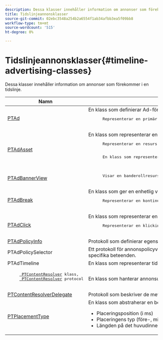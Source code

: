 ```yaml
---
description: Dessa klasser innehåller information om annonser som förekommer i en tidslinje.
title: Tidslinjeannonsklasser
source-git-commit: 02ebc3548a254b2a6554f1ab34afbb3ea5f09bb8
workflow-type: tm+mt
source-wordcount: '515'
ht-degree: 0%

---
```


# Tidslinjeannonsklasser{#timeline-advertising-classes}

Dessa klasser innehåller information om annonser som förekommer i en tidslinje.

<table frame="all" colsep="1" rowsep="1" id="table_1A59E777BA99466793D586286F19E933"> 
 <thead> 
  <tr rowsep="1"> 
   <th colname="1" class="entry"> Namn </th> 
   <th colname="2" class="entry"> Beskrivning </th> 
  </tr> 
 </thead>
 <tbody> 
  <tr rowsep="1"> 
   <td colname="1"><a href="https://help.adobe.com/en_US/primetime/api/psdk/appledoc/Classes/PTAd.html" format="html" scope="external"> PTAd</a> </td> 
   <td colname="2">En klass som definierar Ad-förkortningen och som innehåller all annonsinformation. Den definieras av ett unikt ID, en varaktighet och en MediaResource-kod. MediaResource innehåller den URL där annonsinnehållet finns. 
    <pre>
      Representerar en primär linjär resurs som delas upp i innehållet. Det kan också innehålla en array med tillhörande resurser som måste visas tillsammans med den linjära resursen.
    </pre> </td> 
  </tr> 
  <tr rowsep="1"> 
   <td colname="1"> <a href="https://help.adobe.com/en_US/primetime/api/psdk/appledoc/Classes/PTAdAsset.html" format="html" scope="external"> PTAdAsset</a> </td> 
   <td colname="2">En klass som representerar en resurs som ska visas. 
    <pre>
      Representerar en resurs som ska visas.
    </pre> 
    <pre>
      En klass som representerar en annonsresurs.
    </pre> </td> 
  </tr> 
  <tr rowsep="1"> 
   <td colname="1"><a href="https://help.adobe.com/en_US/primetime/api/psdk/appledoc/Classes/PTAdBannerView.html" format="html" scope="external"> PTAdBannerView</a> </td> 
   <td colname="2">
    <pre>
      Visar en banderollresurs. Programmet måste skapa en ny instans av den här verktygsklassen, ange banderollresursen och lägga till den i en vy. Tryckningen och klickspårningen för banderollen hanteras internt av den här klassen.
    </pre> </td> 
  </tr> 
  <tr rowsep="1"> 
   <td colname="1"> <a href="https://help.adobe.com/en_US/primetime/api/psdk/appledoc/Classes/PTAdBreak.html" format="html" scope="external"> PTAdBreak</a> </td> 
   <td colname="2">En klass som ger en enhetlig vy på flera annonser som kommer att spelas upp vid något tillfälle under uppspelningen. 
    <pre>
      Representerar en kontinuerlig sekvens med annonser som delas upp i innehållet.
    </pre> </td> 
  </tr> 
  <tr rowsep="1"> 
   <td colname="1"> <a href="https://help.adobe.com/en_US/primetime/api/psdk/appledoc/Classes/PTAdClick.html" format="html" scope="external"> PTAdClick</a> </td> 
   <td colname="2">En klass som representerar en klickinstans som är associerad med en resurs. Den här instansen innehåller information om klicknings-URL:en och rubriken som kan användas för att ge användaren mer information. 
    <pre>
      Representerar en klickinstans som är associerad med en resurs. Den här instansen innehåller information om klicknings-URL:en och rubriken som kan användas för att ge användaren mer information.
    </pre> </td> 
  </tr> 
  <tr rowsep="1"> 
   <td colname="1"><a href="https://help.adobe.com/en_US/primetime/api/psdk/appledoc/Classes/PTAdPolicyInfo.html" format="html" scope="external"> PTAdPolicyInfo</a> </td> 
   <td colname="2"> Protokoll som definierar egenskaper för API-anrop till AdPolicySelector. Dessa egenskaper utgör kontexten för att framtvinga varje annonsbeteende. </td> 
  </tr> 
  <tr rowsep="1"> 
   <td colname="1">PTAdPolicySelector</td> 
   <td colname="2"> Ett protokoll för annonspolicyväljare för att framtvinga annonsbeteenden. Program kan följa det här protokollet genom att implementera alla nödvändiga metoder eller genom att utöka den befintliga standardprincipväljarklassen för att anpassa specifika beteenden. </td> 
  </tr> 
  <tr rowsep="1"> 
   <td colname="1"> PTAdTimeline</td> 
   <td colname="2"> En klass som representerar tidslinjen för brytningar i innehållet. </td> 
  </tr> 
  <tr rowsep="1"> 
   <td colname="1"> 
    <pre>
     <a href="https://help.adobe.com/en_US/primetime/api/psdk/appledoc/Classes/PTContentResolver.html" format="html" scope="external"> PTContentResolver</a> klass, 
     <a href="https://help.adobe.com/en_US/primetime/api/psdk/appledoc/Protocols/PTContentResolver.html" format="html" scope="external"> PTContentResolver</a> protocol
    </pre> </td> 
   <td colname="2"> En klass som hanterar annonsupplösningsdelen i Adobe Primetime annonsbeslutsprocess. </td> 
  </tr> 
  <tr rowsep="1"> 
   <td colname="1"><a href="https://help.adobe.com/en_US/primetime/api/psdk/appledoc/Protocols/PTContentResolverDelegate.html" format="html" scope="external"> PTContentResolverDelegate</a> </td> 
   <td colname="2"> Protokoll som beskriver de metoder som den anpassade innehållslösaren ( <span class="codeph"> PTContentResolver</span> ) ska användas för att meddela delegaten status för att lösa innehåll. </td> 
  </tr> 
  <tr rowsep="0"> 
   <td colname="1"> <a href="https://help.adobe.com/en_US/primetime/api/psdk/appledoc/Constants/PTPlacementType.html" format="html" scope="external"> PTPlacementType</a> </td> 
   <td colname="2">En klass som abstraherar en begäran om placeringsinformation. Varje löst annons måste ha en placeringsinformation kopplad till sig. Placeringsinformationen beskriver var annonsen ska placeras på tidslinjen. Den innehåller information om: 
    <ul id="ul_A9105A78F0C24488BCD5E3F2EE62A3EE"> 
     <li id="li_01E968A4330D4B40BA1EB6F4A6000FFD">Placeringsposition (i ms) </li> 
     <li id="li_A3DC9498BEE14FBA9E7A5D26874F3984">Placeringens typ (före-, mitt- eller efterrullning) </li> 
     <li id="li_4B9094DD318B4792854A377CC6064232">Längden på det huvudinnehållssegment som ska ersättas </li> 
    </ul> </td> 
  </tr> 
 </tbody> 
</table>
